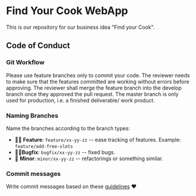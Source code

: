 # Find Your Cook WebApp

This is our repository for our business idea "Find your Cook".

## Code of Conduct

### Git Workflow
Please use feature branches only to commit your code. 
The reviewer needs to make sure that the features committed are working without errors before approving.
The reviewer shall merge the feature branch into the develop branch once they approved the pull request.
The master branch is only used for production, i.e. a finished deliverable/ work product.




### Naming Branches
Name the branches according to the branch types:
- 👨‍🎨 **Feature**: `feature/xx-yy-zz` -- ease tracking of features. Example: `feature/add-free-slots`
- 🧙‍♀️**Bugfix**: `bugfix/xx-yy-zz` -- fixed bugs.
- 👶 **Minor**: `minor/xx-yy-zz` -- refactorings or something similar.

### Commit messages
Write commit messages based on these [guidelines](https://chris.beams.io/posts/git-commit/) ❤
